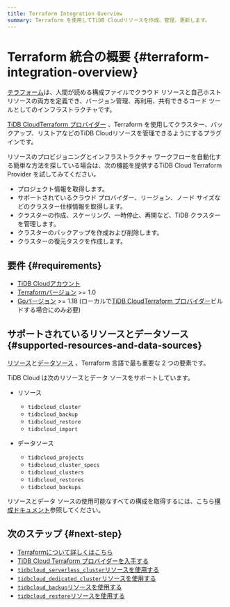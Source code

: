 ```yaml
---
title: Terraform Integration Overview
summary: Terraform を使用してTiDB Cloudリソースを作成、管理、更新します。
---
```


# Terraform 統合の概要 {#terraform-integration-overview}

[テラフォーム](https://www.terraform.io/)は、人間が読める構成ファイルでクラウド リソースと自己ホスト リソースの両方を定義でき、バージョン管理、再利用、共有できるコード ツールとしてのインフラストラクチャです。

[TiDB CloudTerraform プロバイダー](https://registry.terraform.io/providers/tidbcloud/tidbcloud) 、Terraform を使用してクラスター、バックアップ、リストアなどのTiDB Cloudリソースを管理できるようにするプラグインです。

リソースのプロビジョニングとインフラストラクチャ ワークフローを自動化する簡単な方法を探している場合は、次の機能を提供するTiDB Cloud Terraform Provider を試してみてください。

-   プロジェクト情報を取得します。
-   サポートされているクラウド プロバイダー、リージョン、ノード サイズなどのクラスター仕様情報を取得します。
-   クラスターの作成、スケーリング、一時停止、再開など、TiDB クラスターを管理します。
-   クラスターのバックアップを作成および削除します。
-   クラスターの復元タスクを作成します。

## 要件 {#requirements}

-   [TiDB Cloudアカウント](https://tidbcloud.com/free-trial)
-   [Terraformバージョン](https://www.terraform.io/downloads.html) &gt;= 1.0
-   [Goバージョン](https://golang.org/doc/install) &gt;= 1.18 (ローカルで[TiDB CloudTerraform プロバイダー](https://github.com/tidbcloud/terraform-provider-tidbcloud)ビルドする場合にのみ必要)

## サポートされているリソースとデータソース {#supported-resources-and-data-sources}

[リソース](https://www.terraform.io/language/resources)と[データソース](https://www.terraform.io/language/data-sources) 、Terraform 言語で最も重要な 2 つの要素です。

TiDB Cloud は次のリソースとデータ ソースをサポートしています。

-   リソース

    -   `tidbcloud_cluster`
    -   `tidbcloud_backup`
    -   `tidbcloud_restore`
    -   `tidbcloud_import`

-   データソース

    -   `tidbcloud_projects`
    -   `tidbcloud_cluster_specs`
    -   `tidbcloud_clusters`
    -   `tidbcloud_restores`
    -   `tidbcloud_backups`

リソースとデータ ソースの使用可能なすべての構成を取得するには、こちら[構成ドキュメント](https://registry.terraform.io/providers/tidbcloud/tidbcloud/latest/docs)参照してください。

## 次のステップ {#next-step}

-   [Terraformについて詳しくはこちら](https://www.terraform.io/docs)
-   [TiDB Cloud Terraform プロバイダーを入手する](/tidb-cloud/terraform-get-tidbcloud-provider.md)
-   [`tidbcloud_serverless_cluster`リソースを使用する](/tidb-cloud/terraform-use-serverless-cluster-resource.md)
-   [`tidbcloud_dedicated_cluster`リソースを使用する](/tidb-cloud/terraform-use-dedicated-cluster-resource.md)
-   [`tidbcloud_backup`リソースを使用する](/tidb-cloud/terraform-use-backup-resource.md)
-   [`tidbcloud_restore`リソースを使用する](/tidb-cloud/terraform-use-restore-resource.md)
